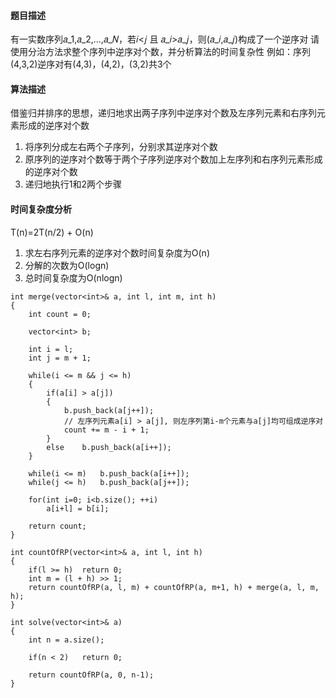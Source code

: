 #### 题目描述
有一实数序列𝑎_1,𝑎_2,…,𝑎_𝑁，若𝑖<𝑗 且 𝑎_𝑖>𝑎_𝑗，则(𝑎_𝑖,𝑎_𝑗)构成了一个逆序对
请使用分治方法求整个序列中逆序对个数，并分析算法的时间复杂性
例如：序列(4,3,2)逆序对有(4,3)，(4,2)，(3,2)共3个

#### 算法描述
借鉴归并排序的思想，递归地求出两子序列中逆序对个数及左序列元素和右序列元素形成的逆序对个数
1. 将序列分成左右两个子序列，分别求其逆序对个数
2. 原序列的逆序对个数等于两个子序列逆序对个数加上左序列和右序列元素形成的逆序对个数
3. 递归地执行1和2两个步骤

#### 时间复杂度分析

T(n)=2T(n/2) + O(n)

1. 求左右序列元素的逆序对个数时间复杂度为O(n)
2. 分解的次数为O(logn)
3. 总时间复杂度为O(nlogn)

```
int merge(vector<int>& a, int l, int m, int h)
{
	int count = 0;

	vector<int> b;

	int i = l;
	int j = m + 1;

	while(i <= m && j <= h)
	{
		if(a[i] > a[j])
		{
			b.push_back(a[j++]);
			// 左序列元素a[i] > a[j], 则左序列第i-m个元素与a[j]均可组成逆序对
			count += m - i + 1;
		}
		else	b.push_back(a[i++]);
	}

	while(i <= m)	b.push_back(a[i++]);
	while(j <= h)	b.push_back(a[j++]);

	for(int i=0; i<b.size(); ++i)
		a[i+l] = b[i];

	return count;
}

int countOfRP(vector<int>& a, int l, int h)
{
	if(l >= h)	return 0;
	int m = (l + h) >> 1;
	return countOfRP(a, l, m) + countOfRP(a, m+1, h) + merge(a, l, m, h); 
}

int solve(vector<int>& a)
{
	int n = a.size();

	if(n < 2)	return 0;

	return countOfRP(a, 0, n-1);
}
```